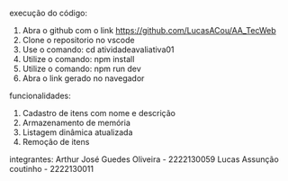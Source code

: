 execução do código:

1. Abra o github com o link https://github.com/LucasACou/AA_TecWeb
2. Clone o repositorio no vscode
3. Use o comando: cd atividadeavaliativa01
4. Utilize o comando: npm install
5. Utilize o comando: npm run dev
6. Abra o link gerado no navegador

funcionalidades:

1. Cadastro de itens com nome e descrição
2. Armazenamento de memória
3. Listagem dinâmica atualizada 
4. Remoção de itens

integrantes:
Arthur José Guedes Oliveira - 2222130059
Lucas Assunção coutinho - 2222130011
